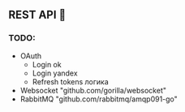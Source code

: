 ## REST API 🚀

### TODO:

- OAuth
    - Login ok
    - Login yandex
    - Refresh tokens логика
- Websocket "github.com/gorilla/websocket"
- RabbitMQ "github.com/rabbitmq/amqp091-go"
